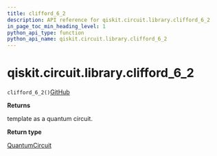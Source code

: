 ```yaml
---
title: clifford_6_2
description: API reference for qiskit.circuit.library.clifford_6_2
in_page_toc_min_heading_level: 1
python_api_type: function
python_api_name: qiskit.circuit.library.clifford_6_2
---
```


# qiskit.circuit.library.clifford\_6\_2

<span id="qiskit.circuit.library.clifford_6_2" />

`clifford_6_2()`[GitHub](https://github.com/qiskit/qiskit/tree/stable/0.39/qiskit/circuit/library/templates/clifford/clifford_6_2.py "view source code")

**Returns**

template as a quantum circuit.

**Return type**

[QuantumCircuit](qiskit.circuit.QuantumCircuit "qiskit.circuit.QuantumCircuit")

